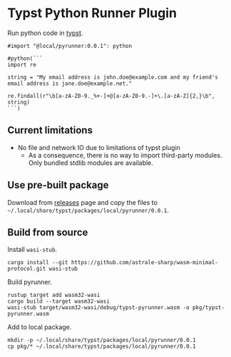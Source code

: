 # Typst Python Runner Plugin

Run python code in [typst](https://typst.app).

````typst
#import "@local/pyrunner:0.0.1": python

#python(```
import re

string = "My email address is john.doe@example.com and my friend's email address is jane.doe@example.net."

re.findall(r"\b[a-zA-Z0-9._%+-]+@[a-zA-Z0-9.-]+\.[a-zA-Z]{2,}\b", string)
```)
````

## Current limitations

- No file and network IO due to limitations of typst plugin
  - As a consequence, there is no way to import third-party modules. Only bundled stdlib modules are available.

## Use pre-built package

Download from [releases](https://github.com/peng1999/typst-pyrunner/releases) page and copy the files to `~/.local/share/typst/packages/local/pyrunner/0.0.1`.

## Build from source

Install `wasi-stub`.

```
cargo install --git https://github.com/astrale-sharp/wasm-minimal-protocol.git wasi-stub
```

Build pyrunner.

```
rustup target add wasm32-wasi
cargo build --target wasm32-wasi
wasi-stub target/wasm32-wasi/debug/typst-pyrunner.wasm -o pkg/typst-pyrunner.wasm
```

Add to local package.

```
mkdir -p ~/.local/share/typst/packages/local/pyrunner/0.0.1
cp pkg/* ~/.local/share/typst/packages/local/pyrunner/0.0.1
```
